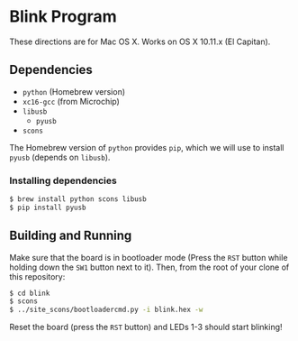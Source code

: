 # Blink Program

These directions are for Mac OS X. Works on OS X 10.11.x (El Capitan).

## Dependencies

- `python` (Homebrew version)
- `xc16-gcc` (from Microchip)
- `libusb`
    + `pyusb`
- `scons`

The Homebrew version of `python` provides `pip`, which we will use to install `pyusb` (depends on `libusb`).

### Installing dependencies

```bash
$ brew install python scons libusb
$ pip install pyusb
```

## Building and Running

Make sure that the board is in bootloader mode (Press the `RST` button while holding down the `SW1` button next to it). Then, from the root of your clone of this repository:

```bash
$ cd blink
$ scons
$ ../site_scons/bootloadercmd.py -i blink.hex -w
```

Reset the board (press the `RST` button) and LEDs 1-3 should start blinking!